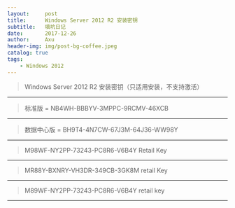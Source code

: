 ```yaml
---
layout:     post
title:      Windows Server 2012 R2 安装密钥
subtitle:   填坑日记
date:       2017-12-26
author:     Axu
header-img: img/post-bg-coffee.jpeg
catalog: true
tags:
    - Windows 2012
---
```


> Windows Server 2012 R2 安装密钥（只适用安装，不支持激活）
---
> 标准版 = NB4WH-BBBYV-3MPPC-9RCMV-46XCB
---
> 数据中心版 = BH9T4-4N7CW-67J3M-64J36-WW98Y
---


> M98WF-NY2PP-73243-PC8R6-V6B4Y Retail Key
---
> MR88Y-BXNRY-VH3DR-349CB-3GK8M retail Key
---
> M89WF-NY2PP-73243-PC8R6-V6B4Y retail key
---